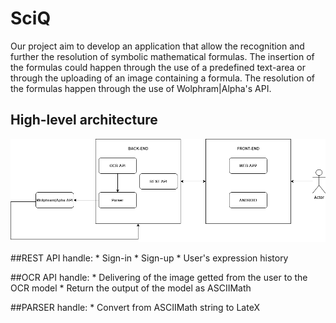 # SciQ

Our project aim to develop an application that allow the recognition and further the resolution of symbolic mathematical formulas.
The insertion of the formulas could happen through the use of a predefined text-area or through the uploading of an image containing a formula.
The resolution of the formulas happen through the use of Wolphram|Alpha's API.

## High-level architecture
![](images/HighLevelSchema.png)

##REST API handle:
    * Sign-in
    * Sign-up
    * User's expression history
    
##OCR API handle:
    * Delivering of the image getted from the user to the OCR model
    * Return the output of the model as ASCIIMath
    
##PARSER handle:
    * Convert from ASCIIMath string to LateX
    


